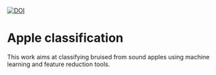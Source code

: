 [![DOI](https://zenodo.org/badge/478611734.svg)](https://zenodo.org/badge/latestdoi/478611734)

# Apple classification
This work aims at classifying bruised from sound apples using machine learning and feature reduction tools.